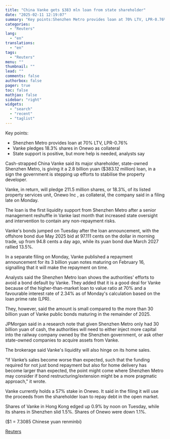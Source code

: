 ```yaml
---
title: "China Vanke gets $383 mln loan from state shareholder"
date: "2025-02-11 12:19:07"
summary: "Key points:Shenzhen Metro provides loan at 70% LTV, LPR-0.76%Vanke pledges 18.3% shares in Onewo as collateralState support is positive, but more help is needed, analysts say Cash-strapped China Vanke said its major shareholder, state-owned Shenzhen Metro, is giving it a 2.8 billion yuan ($383.12 million) loan, in a sign the..."
categories:
  - "Reuters"
lang:
  - "en"
translations:
  - "en"
tags:
  - "Reuters"
menu: ""
thumbnail: ""
lead: ""
comments: false
authorbox: false
pager: true
toc: false
mathjax: false
sidebar: "right"
widgets:
  - "search"
  - "recent"
  - "taglist"
---
```


Key points:

* Shenzhen Metro provides loan at 70% LTV, LPR-0.76%
* Vanke pledges 18.3% shares in Onewo as collateral
* State support is positive, but more help is needed, analysts say

Cash-strapped China Vanke said its major shareholder, state-owned Shenzhen Metro, is giving it a 2.8 billion yuan ($383.12 million) loan, in a sign the government is stepping up efforts to stabilise the property developer.

Vanke, in return, will pledge 211.5 million shares, or 18.3%, of its listed property services unit, Onewo Inc , as collateral, the company said in a filing late on Monday.

The loan is the first liquidity support from Shenzhen Metro after a senior management reshuffle in Vanke last month that increased state oversight and intervention to contain any non-repayment risks.

Vanke's bonds jumped on Tuesday after the loan announcement, with the offshore bond due May 2025 bid at 97.111 cents on the dollar in morning trade, up from 94.8 cents a day ago, while its yuan bond due March 2027 rallied 13.5%.

In a separate filing on Monday, Vanke published a repayment announcement for its 3 billion yuan notes maturing on February 16, signalling that it will make the repayment on time.

Analysts said the Shenzhen Metro loan shows the authorities' efforts to avoid a bond default by Vanke. They added that it is a good deal for Vanke because of the higher-than-market loan to value ratio at 70% and a favourable interest rate of 2.34% as of Monday's calculation based on the loan prime rate (LPR).

They, however, said the amount is small compared to the more than 30 billion yuan of Vanke public bonds maturing in the remainder of 2025.

JPMorgan said in a research note that given Shenzhen Metro only had 30 billion yuan of cash, the authorities will need to either inject more capital into the railway company owned by the Shenzhen government, or ask other state-owned companies to acquire assets from Vanke.

The brokerage said Vanke's liquidity will also hinge on its home sales.

"If Vanke’s sales become worse than expected, such that the funding required for not just bond repayment but also for home delivery has become larger than expected, the point might come where Shenzhen Metro may consider if bond restructuring/extension might be a more pragmatic approach," it wrote.

Vanke currently holds a 57% stake in Onewo. It said in the filing it will use the proceeds from the shareholder loan to repay debt in the open market.

Shares of Vanke in Hong Kong edged up 0.9% by noon on Tuesday, while its shares in Shenzhen slid 1.5%. Shares of Onewo were down 1.1%.

($1 = 7.3085 Chinese yuan renminbi)

[Reuters](https://www.tradingview.com/news/reuters.com,2025:newsml_L1N3P203T:0-china-vanke-gets-383-mln-loan-from-state-shareholder/)
